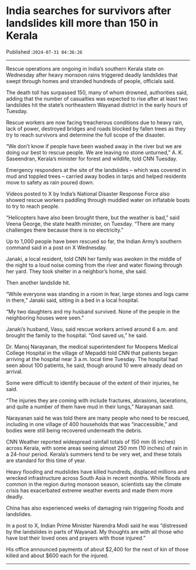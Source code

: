 # India searches for survivors after landslides kill more than 150 in Kerala

Published :`2024-07-31 04:36:26`

---

Rescue operations are ongoing in India’s southern Kerala state on Wednesday after heavy monsoon rains triggered deadly landslides that swept through homes and stranded hundreds of people, officials said.

The death toll has surpassed 150, many of whom drowned, authorities said, adding that the number of casualties was expected to rise after at least two landslides hit the state’s northeastern Wayanad district in the early hours of Tuesday.

Rescue workers are now facing treacherous conditions due to heavy rain, lack of power, destroyed bridges and roads blocked by fallen trees as they try to reach survivors and determine the full scope of the disaster.

“We don’t know if people have been washed away in the river but we are doing our best to rescue people. We are leaving no stone unturned,” A. K. Saseendran, Kerala’s minister for forest and wildlife, told CNN Tuesday.

Emergency responders at the site of the landslides – which was covered in mud and toppled trees – carried away bodies in tarps and helped residents move to safety as rain poured down.

Videos posted to X by India’s National Disaster Response Force also showed rescue workers paddling through muddied water on inflatable boats to try to reach people.

“Helicopters have also been brought there, but the weather is bad,” said Veena George, the state health minister, on Tuesday. “There are many challenges there because there is no electricity.”

Up to 1,000 people have been rescued so far, the Indian Army’s southern command said in a post on X Wednesday.

Janaki, a local resident, told CNN her family was awoken in the middle of the night to a loud noise coming from the river and water flowing through her yard. They took shelter in a neighbor’s home, she said.

Then another landslide hit.

“While everyone was standing in a room in fear, large stones and logs came in there,” Janaki said, sitting in a bed in a local hospital.

“My two daughters and my husband survived. None of the people in the neighboring houses were seen.”

Janaki’s husband, Vasu, said rescue workers arrived around 6 a.m. and brought the family to the hospital. “God saved us,” he said.

Dr. Manoj Narayanan, the medical superintendent for Moopens Medical College Hospital in the village of Mepaddi told CNN that patients began arriving at the hospital near 3 a.m. local time Tuesday. The hospital had seen about 100 patients, he said, though around 10 were already dead on arrival.

Some were difficult to identify because of the extent of their injuries, he said.

“The injuries they are coming with include fractures, abrasions, lacerations, and quite a number of them have mud in their lungs,” Narayanan said.

Narayanan said he was told there are many people who need to be rescued, including in one village of 400 households that was “inaccessible,” and bodies were still being recovered underneath the debris.

CNN Weather reported widespread rainfall totals of 150 mm (6 inches) across Kerala, with some areas seeing almost 250 mm (10 inches) of rain in a 24-hour period. Kerala’s summers tend to be very wet, and these totals are standard for this time of year.

Heavy flooding and mudslides have killed hundreds, displaced millions and wrecked infrastructure across South Asia in recent months. While floods are common in the region during monsoon season, scientists say the climate crisis has exacerbated extreme weather events and made them more deadly.

China has also experienced weeks of damaging rain triggering floods and landslides.

In a post to X, Indian Prime Minister Narendra Modi said he was “distressed by the landslides in parts of Wayanad. My thoughts are with all those who have lost their loved ones and prayers with those injured.”

His office announced payments of about $2,400 for the next of kin of those killed and about $600 each for the injured.

---

